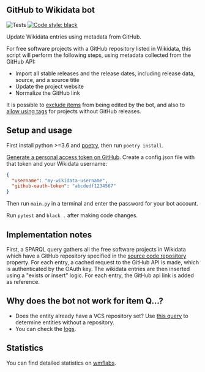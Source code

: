 ## GitHub to Wikidata bot

![Tests](https://github.com/konstin/github-wikidata-bot/workflows/Tests/badge.svg)
[![Code style: black](https://img.shields.io/badge/code%20style-black-000000.svg)](https://github.com/ambv/black)

Update Wikidata entries using metadata from GitHub.

For free software projects with a GitHub repository listed in Wikidata,
this script will perform the following steps,
using metadata collected from the GitHub API:

* Import all stable releases and the release dates, including release data, source, and a source title
* Update the project website
* Normalize the GitHub link

It is possible to [exclude items](https://www.wikidata.org/wiki/User:Github-wiki-bot/Exceptions) from being edited by the bot, and also to [allow using tags](https://www.wikidata.org/w/index.php?title=User:Github-wiki-bot/Whitelist) for projects without GitHub releases.

## Setup and usage

First install python >=3.6 and [poetry][poetry], then run `poetry install`.

[Generate a personal access token on GitHub][github-token]. Create a config.json file with that token and your Wikidata username:

```json
{
  "username": "my-wikidata-username",
  "github-oauth-token": "abcdedf1234567"
}
```

Then run `main.py` in a terminal and enter the password for your bot account.

Run `pytest` and `black .` after making code changes.

## Implementation notes

First, a SPARQL query gathers all the free software projects in Wikidata
which have a GitHub repository specified in the [source code repository][repo-property] property.
For each entry, a cached request to the GitHub API is made,
which is authenticated by the OAuth key.
The wikidata entries are then inserted using a "exists or insert" logic.
For each entry, the GitHub api link is added as reference.

## Why does the bot not work for item Q…?

* Does the entity already have a VCS repository set? Use [this query][no-repo-query]
  to determine entities without a repository.
* You can check the [logs][logs].

## Statistics

You can find detailed statistics on [wmflabs][wmflabs].

[poetry]: https://github.com/sdispater/poetry
[github-token]: https://help.github.com/articles/creating-a-personal-access-token-for-the-command-line/
[repo-property]: https://www.wikidata.org/wiki/Property:P1324
[no-repo-query]: https://github.com/konstin/github-wikidata-bot/blob/master/free_software_without_repository.rq
[wmflabs]: https://xtools.wmflabs.org/ec/wikidata/Github-wiki-bot
[logs]: https://gist.github.com/konstin/9b90ae895ad9a270102415474a56e613
